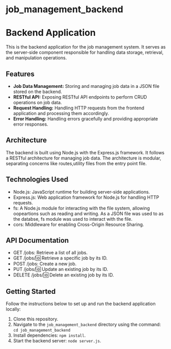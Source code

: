# job_management_backend
# Backend Application

This is the backend application for the job management system. It serves as the server-side component responsible for handling data storage, retrieval, and manipulation operations.

## Features

- **Job Data Management:** Storing and managing job data in a JSON file stored on the backend.
- **RESTful API:** Exposing RESTful API endpoints to perform CRUD operations on job data.
- **Request Handling:** Handling HTTP requests from the frontend application and processing them accordingly.
- **Error Handling:** Handling errors gracefully and providing appropriate error responses.

## Architecture
The backend is built using Node.js with the Express.js framework. It follows a RESTful architecture for managing job data. The architecture is modular, separating concerns like routes,utility files from the entry point file.

## Technologies Used

- Node.js: JavaScript runtime for building server-side applications.
- Express.js: Web application framework for Node.js for handling HTTP requests.
- fs: A Node.js module for interacting with the file system, allowing oopeartions such as reading and writing. As a JSON file was used to as the databse, fs module was used to interact with the file.
- cors: Middleware for enabling Cross-Origin Resource Sharing.

## API Documentation
- GET /jobs: Retrieve a list of all jobs.
- GET /jobs/:id: Retrieve a specific job by its ID.
- POST /jobs: Create a new job.
- PUT /jobs/:id: Update an existing job by its ID.
- DELETE /jobs/:id: Delete an existing job by its ID.

## Getting Started

Follow the instructions below to set up and run the backend application locally:

1. Clone this repository.
2. Navigate to the `job_management_backend` directory using the command: `cd job_management_backend`
3. Install dependencies: `npm install`.
4. Start the backend server: `node server.js`.
